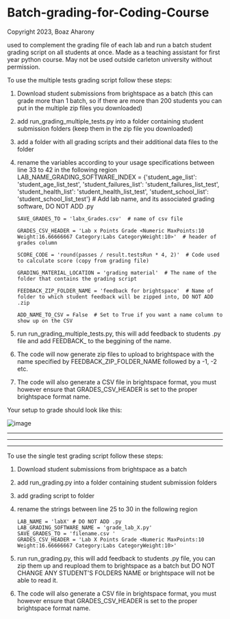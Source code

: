 # Batch-grading-for-Coding-Course
Copyright 2023, Boaz Aharony

used to complement the grading file of each lab and run a batch student grading script on all students at once. Made as a teaching assistant for first year python course.
May not be used outside carleton university without permission.


To use the multiple tests grading script follow these steps:
1. Download student submissions from brightspace as a batch (this can grade more than 1 batch, so if there are more than 200 students you can put in the multiple zip files you downloaded)
2. add run_grading_multiple_tests.py into a folder containing student submission folders (keep them in the zip file you downloaded)
3. add a folder with all grading scripts and their additional data files to the folder
4. rename the variables according to your usage specifications between line 33 to 42 in the following region  
       LAB_NAME_GRADING_SOFTWARE_INDEX = {'student_age_list': 'student_age_list_test',
                                          'student_failures_list': 'student_failures_list_test',
                                          'student_health_list': 'student_health_list_test',
                                          'student_school_list': 'student_school_list_test'}  # Add lab name, and its associated grading software, DO NOT ADD .py
       
       SAVE_GRADES_TO = 'labx_Grades.csv'  # name of csv file
       
       GRADES_CSV_HEADER = 'Lab x Points Grade <Numeric MaxPoints:10 Weight:16.66666667 Category:Labs CategoryWeight:10>'  # header of grades column
       
       SCORE_CODE = 'round(passes / result.testsRun * 4, 2)'  # Code used to calculate score (copy from grading file)
       
       GRADING_MATERIAL_LOCATION = 'grading material'  # The name of the folder that contains the grading script
       
       FEEDBACK_ZIP_FOLDER_NAME = 'feedback for brightspace'  # Name of folder to which student feedback will be zipped into, DO NOT ADD .zip
       
       ADD_NAME_TO_CSV = False  # Set to True if you want a name column to show up on the CSV

5. run run_grading_multiple_tests.py, this will add feedback to students .py file and add FEEDBACK_ to the beggining of the name.
6. The code will now generate zip files to upload to brightspace with the name specified by FEEDBACK_ZIP_FOLDER_NAME followed by a -1, -2 etc.
7. The code will also generate a CSV file in brightspace format, you must however ensure that GRADES_CSV_HEADER is set to the proper brightspace format name.

Your setup to grade should look like this:


![image](https://user-images.githubusercontent.com/19933465/225781343-ef46e279-efd6-4eec-993e-64f5da4da48e.png)


-------------------------------------------------------------------------------------------------------------------------------------------------------
-------------------------------------------------------------------------------------------------------------------------------------------------------
-------------------------------------------------------------------------------------------------------------------------------------------------------

To use the single test grading script follow these steps:
1. Download student submissions from brightspace as a batch
2. add run_grading.py into a folder containing student submission folders
3. add grading script to folder
4. rename the strings between line 25 to 30 in the following region  
       
       LAB_NAME = 'labX' # DO NOT ADD .py
       LAB_GRADING_SOFTWARE_NAME = 'grade_lab_X.py'
       SAVE_GRADES_TO = 'filename.csv '
       GRADES_CSV_HEADER = 'Lab X Points Grade <Numeric MaxPoints:10 Weight:16.66666667 Category:Labs CategoryWeight:10>'
       
5. run run_grading.py, this will add feedback to students .py file, you can zip them up and reupload them to brightspace as a batch but DO NOT CHANGE ANY STUDENT'S FOLDERS NAME or brightspace will not be able to read it.
6. The code will also generate a CSV file in brightspace format, you must however ensure that GRADES_CSV_HEADER is set to the proper brightspace format name.
